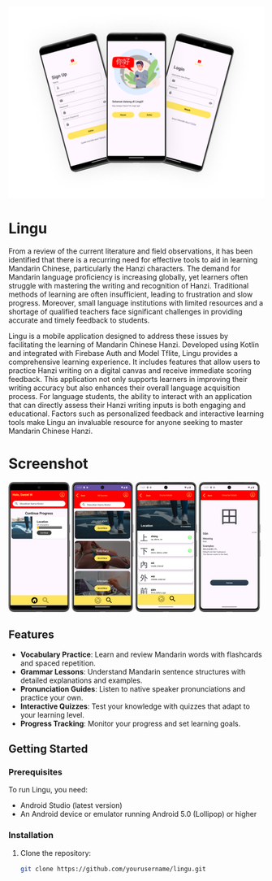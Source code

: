 ![download](https://github.com/LinguHanzi/.github/blob/main/assets/Mockup1.png)

# Lingu
From a review of the current literature and field observations, it has been identified that there is a recurring need for effective tools to aid in learning Mandarin Chinese, particularly the Hanzi characters. The demand for Mandarin language proficiency is increasing globally, yet learners often struggle with mastering the writing and recognition of Hanzi. Traditional methods of learning are often insufficient, leading to frustration and slow progress. Moreover, small language institutions with limited resources and a shortage of qualified teachers face significant challenges in providing accurate and timely feedback to students.

Lingu is a mobile application designed to address these issues by facilitating the learning of Mandarin Chinese Hanzi. Developed using Kotlin and integrated with Firebase Auth and Model Tflite, Lingu provides a comprehensive learning experience. It includes features that allow users to practice Hanzi writing on a digital canvas and receive immediate scoring feedback. This application not only supports learners in improving their writing accuracy but also enhances their overall language acquisition process. For language students, the ability to interact with an application that can directly assess their Hanzi writing inputs is both engaging and educational. Factors such as personalized feedback and interactive learning tools make Lingu an invaluable resource for anyone seeking to master Mandarin Chinese Hanzi.

# Screenshot
<img src="https://github.com/LinguHanzi/.github/blob/main/assets/4.png" width="24%"></img>
<img src="https://github.com/LinguHanzi/.github/blob/main/assets/5.png" width="24%"></img>
<img src="https://github.com/LinguHanzi/.github/blob/main/assets/6.png" width="24%"></img>
<img src="https://github.com/LinguHanzi/.github/blob/main/assets/7.png" width="24%"></img>

## Features

- **Vocabulary Practice**: Learn and review Mandarin words with flashcards and spaced repetition.
- **Grammar Lessons**: Understand Mandarin sentence structures with detailed explanations and examples.
- **Pronunciation Guides**: Listen to native speaker pronunciations and practice your own.
- **Interactive Quizzes**: Test your knowledge with quizzes that adapt to your learning level.
- **Progress Tracking**: Monitor your progress and set learning goals.

## Getting Started

### Prerequisites

To run Lingu, you need:

- Android Studio (latest version)
- An Android device or emulator running Android 5.0 (Lollipop) or higher

### Installation

1. Clone the repository:
   ```sh
   git clone https://github.com/yourusername/lingu.git
